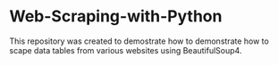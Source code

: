 # Web-Scraping-with-Python
This repository was created to demostrate how to demonstrate how to scape data tables from various websites using BeautifulSoup4.
